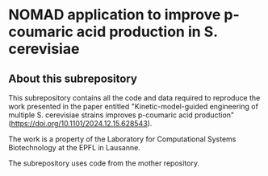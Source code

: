 # NOMAD application to improve p-coumaric acid production in S. cerevisiae
## About this subrepository
This subrepository contains all the code and data required to reproduce the work presented
in the paper entitled "Kinetic-model-guided engineering of multiple S. cerevisiae strains 
improves p-coumaric acid production" (https://doi.org/10.1101/2024.12.15.628543).

The work is a property of the Laboratory for Computational Systems Biotechnology at the EPFL in Lausanne.

The subrepository uses code from the mother repository.
